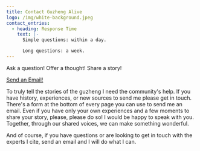 ```yaml
---
title: Contact Guzheng Alive
logo: /img/white-background.jpeg
contact_entries:
  - heading: Response Time
    text: |-
      Simple questions: within a day. 

      Long questions: a week.
---
```

Ask a question! Offer a thought! Share a story!

[Send an Email!](#sendemail)

To truly tell the stories of the guzheng I need the community's help. If you have history, experiences, or new sources to send me please get in touch. There's a form at the bottom of every page you can use to send me an email. Even if you have only your own experiences and a few moments to share your story, please, please do so! I would be happy to speak with you. Together, through our shared voices, we can make something wonderful.



And of course, if you have questions or are looking to get in touch with the experts I cite, send an email and I will do what I can.
